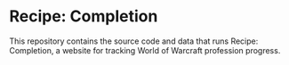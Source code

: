 # Recipe: Completion

This repository contains the source code and data that runs Recipe: Completion, a website for tracking World of Warcraft profession progress.